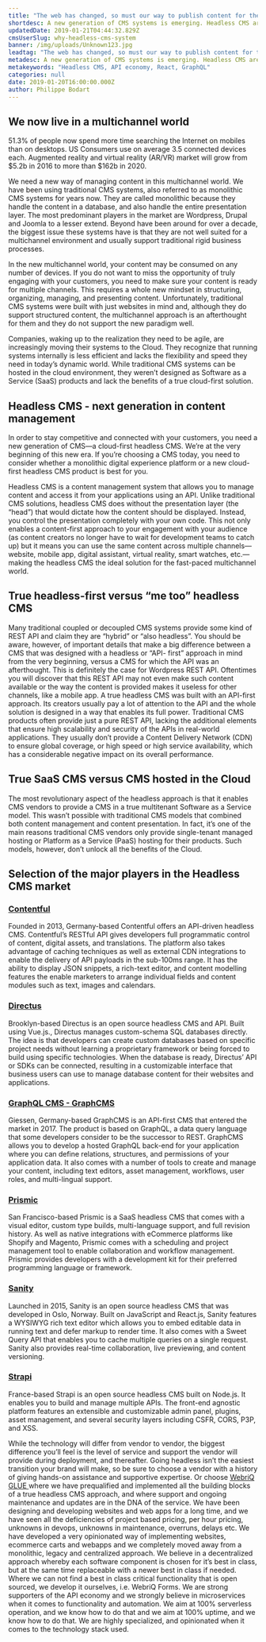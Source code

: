 ```yaml
---
title: "The web has changed, so must our way to publish content for the web."
shortdesc: A new generation of CMS systems is emerging. Headless CMS are about to conquer the web publishing market. Why should your company jump on the bandwagon.
updatedDate: 2019-01-21T04:44:32.829Z
cmsUserSlug: why-headless-cms-system
banner: /img/uploads/Unknown123.jpg
leadtag: "The web has changed, so must our way to publish content for the web."
metadesc: A new generation of CMS systems is emerging. Headless CMS are about to conquer the web publishing market
metakeywords: "Headless CMS, API economy, React, GraphQL"
categories: null
date: 2019-01-20T16:00:00.000Z
author: Philippe Bodart
---
```


## We now live in a multichannel world

51.3% of people now spend more time searching the Internet on mobiles than on desktops.
US Consumers use on average 3.5 connected devices each.
Augmented reality and virtual reality (AR/VR) market will grow from $5.2b in 2016 to more than $162b in 2020.

We need a new way of managing content in this multichannel world.
We have been using traditional CMS systems, also referred to as monolithic CMS systems for years now. They are called monolithic because they handle the content in a database, and also handle the entire presentation layer. The most predominant players in the market are Wordpress, Drupal and Joomla to a lesser extend. Beyond have been around for over a decade, the biggest issue these systems have is that they are not well suited for a multichannel environment and usually support traditional rigid business processes.

In the new multichannel world, your content may be consumed on any number of devices. If you do not want to miss the opportunity of truly engaging with your customers, you need to make sure your content is ready for multiple channels. This requires a whole new mindset in structuring, organizing, managing, and presenting content.
Unfortunately, traditional CMS systems were built with just websites in mind and, although they do support structured content, the multichannel approach is an afterthought for them and they do not support the new paradigm well.

Companies, waking up to the realization they need to be agile, are increasingly moving their systems to the Cloud. They recognize that running systems internally is less efficient and lacks the flexibility and speed they need in today’s dynamic world.
While traditional CMS systems can be hosted in the cloud environment, they weren’t designed as Software as a Service (SaaS) products and lack the benefits of a true cloud-first solution.

## Headless CMS - next generation in content management 

In order to stay competitive and connected with your customers, you need a new generation of CMS—a cloud-first headless CMS. We’re at the very beginning of this new era. If you’re choosing a CMS today, you need to consider whether a monolithic digital experience platform or a new cloud-first headless CMS product is best for you.

Headless CMS is a content management system that allows you to manage content and access it from your applications using an API. Unlike traditional CMS solutions, headless CMS does without the presentation layer (the “head”) that would dictate how the content should be displayed. Instead, you control the presentation completely with your own code.
This not only enables a content-first approach to your engagement with your audience (as content creators no longer have to wait for development teams to catch up) but it means you can use the same content across multiple channels—website, mobile app, digital assistant, virtual reality, smart watches, etc.—making the headless CMS the ideal solution for the fast-paced multichannel world.

## True headless-first versus “me too” headless CMS

Many traditional coupled or decoupled CMS systems provide some kind of REST API and claim they are “hybrid” or “also headless”.
You should be aware, however, of important details that make a big difference between a CMS that was designed with a headless or “API- first” approach in mind from the very beginning, versus a CMS for which the API was an afterthought. This is definitely the case for Wordpress REST API. Oftentimes you will discover that this REST API may not even make such content available or the way the content is provided makes it useless for other channels, like a mobile app.
A true headless CMS was built with an API-first approach.
Its creators usually pay a lot of attention to the API and the whole solution is designed in a way that enables its full power.
Traditional CMS products often provide just a pure REST API, lacking the additional elements that ensure high scalability and security of the APIs in real-world applications. They usually don’t provide a Content Delivery Network (CDN) to ensure global coverage, or high speed or high service availability, which has a considerable negative impact on its overall performance.

## True SaaS CMS versus CMS hosted in the Cloud
The most revolutionary aspect of the headless approach is that it enables CMS vendors to provide a CMS in a true multitenant Software as a Service model.
This wasn’t possible with traditional CMS models that combined both content management and content presentation.
In fact, it’s one of the main reasons traditional CMS vendors only provide single-tenant managed hosting or Platform as a Service (PaaS) hosting for their products. Such models, however, don’t unlock all the benefits of the Cloud.


## Selection of the major players in the Headless CMS market

### [Contentful](http://contentful.com)
Founded in 2013, Germany-based Contentful offers an API-driven headless CMS. Contentful’s RESTful API gives developers full programmatic control of content, digital assets, and translations. The platform also takes advantage of caching techniques as well as external CDN integrations to enable the delivery of API payloads in the sub-100ms range. It has the ability to display JSON snippets, a rich-text editor, and content modelling features the enable marketers to arrange individual fields and content modules such as text, images and calendars.

### [Directus](http://getdirectus.com)
Brooklyn-based Directus is an open source headless CMS and API. Built using Vue.js., Directus manages custom-schema SQL databases directly. The idea is that developers can create custom databases based on specific project needs without learning a proprietary framework or being forced to build using specific technologies. When the database is ready, Directus’ API or SDKs can be connected, resulting in a customizable interface that business users can use to manage database content for their websites and applications.
 
### [GraphQL CMS - GraphCMS](http://graphcms.com)
Giessen, Germany-based GraphCMS is an API-first CMS that entered the market in 2017. The product is based on GraphQL, a data query language that some developers consider to be the successor to REST. GraphCMS allows you to develop a hosted GraphQL back-end for your application where you can define relations, structures, and permissions of your application data. It also comes with a number of tools to create and manage your content, including text editors, asset management, workflows, user roles, and multi-lingual support.

### [Prismic](http://prismic.io)
San Francisco-based Prismic is a SaaS headless CMS that comes with a visual editor, custom type builds, multi-language support, and full revision history. As well as native integrations with eCommerce platforms like Shopify and Magento, Prismic comes with a scheduling and project management tool to enable collaboration and workflow management. Prismic provides developers with a development kit for their preferred programming language or framework.

### [Sanity](http://sanity.io)
Launched in 2015, Sanity is an open source headless CMS that was developed in Oslo, Norway. Built on JavaScript and React.js, Sanity features a WYSIWYG rich text editor which allows you to embed editable data in running text and defer markup to render time. It also comes with a Sweet Query API that enables you to cache multiple queries on a single request. Sanity also provides real-time collaboration, live previewing, and content versioning.
  
### [Strapi](http://strapi.io)
France-based Strapi is an open source headless CMS built on Node.js. It enables you to build and manage multiple APIs. The front-end agnostic platform features an extensible and customizable admin panel, plugins, asset management, and several security layers including CSFR, CORS, P3P, and XSS.


While the technology will differ from vendor to vendor, the biggest difference you’ll feel is the level of service and support the vendor will provide during deployment, and thereafter. Going headless isn’t the easiest transition your brand will make, so be sure to choose a vendor with a history of giving hands-on assistance and supportive expertise. Or choose [WebriQ GLUE ](http://webriq.com)where we have prequalified and implemented all the building blocks of a true headless CMS approach, and where support and ongoing maintenance and updates are in the DNA of the service.
We have been designing and developing websites and web apps for a long time, and we have seen all the deficiencies of project based pricing, per hour pricing, unknowns in devops, unknowns in maintenance, overruns, delays etc.
We have developed a very opinionated way of implementing websites, ecommerce carts and webapps and we completely moved away from a monolithic, legacy and centralized approach. We believe in a decentralized approach whereby each software component is chosen for it’s best in class, but at the same time replaceable with a newer best in class if needed. Where we can not find a best in class critical functionality that is open sourced, we develop it ourselves, i.e. WebriQ Forms.
We are strong supporters of the API economy and we strongly believe in microservices when it comes to functionality and automation.
We aim at 100% serverless operation, and we know how to do that and we aim at 100% uptime, and we know how to do that.
We are highly specialized, and opinionated when it comes to the technology stack used.












